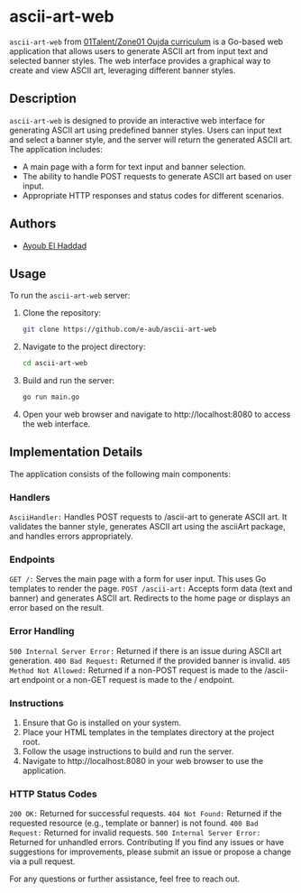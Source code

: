 # ascii-art-web

`ascii-art-web` from [01Talent/Zone01 Oujda curriculum](https://01talent.com/) is a Go-based web application that allows users to generate ASCII art from input text and selected banner styles. The web interface provides a graphical way to create and view ASCII art, leveraging different banner styles.

## Description

`ascii-art-web` is designed to provide an interactive web interface for generating ASCII art using predefined banner styles. Users can input text and select a banner style, and the server will return the generated ASCII art. The application includes:
- A main page with a form for text input and banner selection.
- The ability to handle POST requests to generate ASCII art based on user input.
- Appropriate HTTP responses and status codes for different scenarios.

## Authors

- [Ayoub El Haddad](https://learn.zone01oujda.ma/git/aelhadda)

## Usage

To run the `ascii-art-web` server:

1. Clone the repository:
   ```sh
   git clone https://github.com/e-aub/ascii-art-web
   ```

2. Navigate to the project directory:
   ```sh
   cd ascii-art-web
   ```

3. Build and run the server:

   ```sh
   go run main.go
   ```
4. Open your web browser and navigate to http://localhost:8080 to access the web interface.

## Implementation Details
The application consists of the following main components:

### Handlers
`AsciiHandler:` Handles POST requests to /ascii-art to generate ASCII art. It validates the banner style, generates ASCII art using the asciiArt package, and handles errors appropriately.
### Endpoints
`GET /:` Serves the main page with a form for user input. This uses Go templates to render the page.
`POST /ascii-art:` Accepts form data (text and banner) and generates ASCII art. Redirects to the home page or displays an error based on the result.
### Error Handling
`500 Internal Server Error:` Returned if there is an issue during ASCII art generation.
`400 Bad Request:` Returned if the provided banner is invalid.
`405 Method Not Allowed:` Returned if a non-POST request is made to the /ascii-art endpoint or a non-GET request is made to the / endpoint.
### Instructions
1. Ensure that Go is installed on your system.
2. Place your HTML templates in the templates directory at the project root.
3. Follow the usage instructions to build and run the server.
4. Navigate to http://localhost:8080 in your web browser to use the application.
### HTTP Status Codes
`200 OK:` Returned for successful requests.
`404 Not Found:` Returned if the requested resource (e.g., template or banner) is not found.
`400 Bad Request:` Returned for invalid requests.
`500 Internal Server Error:` Returned for unhandled errors.
Contributing
If you find any issues or have suggestions for improvements, please submit an issue or propose a change via a pull request.

For any questions or further assistance, feel free to reach out.
